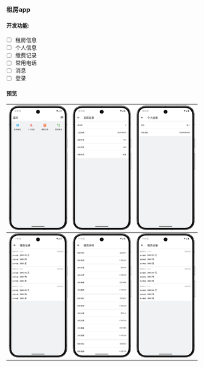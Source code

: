 ### 租房app

#### 开发功能:

- [ ] 租房信息
- [ ] 个人信息
- [ ] 缴费记录
- [ ] 常用电话
- [ ] 消息
- [ ] 登录

#### 预览

|      ![](https://github.com/tiandi0228/flutter_tenement/blob/dev/preview/1.png)|      ![](https://github.com/tiandi0228/flutter_tenement/blob/dev/preview/2.png)|      ![](https://github.com/tiandi0228/flutter_tenement/blob/dev/preview/3.png)|
| ---- | ---- | ---- |
|      ![](https://github.com/tiandi0228/flutter_tenement/blob/dev/preview/4.png)|      ![](https://github.com/tiandi0228/flutter_tenement/blob/dev/preview/5.png)|      ![](https://github.com/tiandi0228/flutter_tenement/blob/dev/preview/4.png)|      ![](https://github.com/tiandi0228/flutter_tenement/blob/dev/preview/6.png)|

